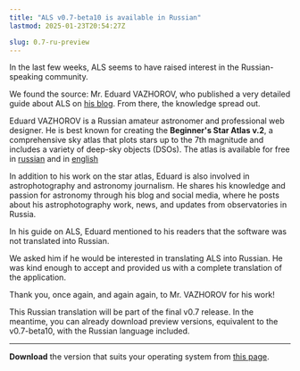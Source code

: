 ```yaml
---
title: "ALS v0.7-beta10 is available in Russian"
lastmod: 2025-01-23T20:54:27Z

slug: 0.7-ru-preview
---
```


In the last few weeks, ALS seems to have raised interest in the Russian-speaking community.

We found the source: Mr. Eduard VAZHOROV, who published a very detailed guide about ALS on
[his blog](https://vazhorov.wordpress.com/). From there, the knowledge spread out.

Eduard VAZHOROV is a Russian amateur astronomer and professional web designer. He is best known for creating the
**Beginner's Star Atlas v.2**, a comprehensive sky atlas that plots stars up to the 7th magnitude and includes a variety
of deep-sky objects (DSOs). The atlas is available for free in [russian](https://vazhorov.wordpress.com/2023/11/23/beginners-sky-atlas-v2-plus/)
and in [english](https://vazhorov.wordpress.com/2023/11/23/beginners-sky-atlas-2-0-plus-en/)

In addition to his work on the star atlas, Eduard is also involved in astrophotography and astronomy journalism. He
shares his knowledge and passion for astronomy through his blog and social media, where he posts about his
astrophotography work, news, and updates from observatories in Russia.

In his guide on ALS, Eduard mentioned to his readers that the software was not translated into Russian.

We asked him if he would be interested in translating ALS into Russian. He was kind enough to accept and provided us with
a complete translation of the application.

Thank you, once again, and again again, to Mr. VAZHOROV for his work!

This Russian translation will be part of the final v0.7 release. In the meantime, you can already download preview
versions, equivalent to the v0.7-beta10, with the Russian language included.

---

**Download** the version that suits your operating system from [this page](https://als-app.org/nightlies/2025-01-19-cd17364f/).